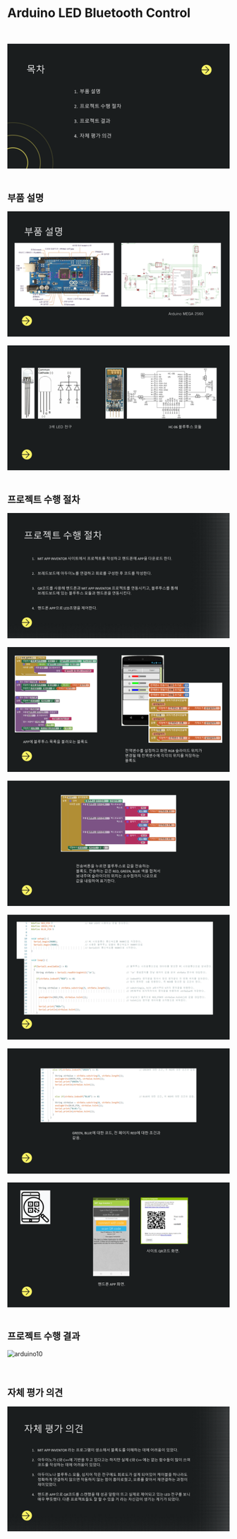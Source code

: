 # Arduino LED Bluetooth Control
<br>
<br>



<img width="８00" alt="image" src="https://github.com/cysim506/ArduinoLED/blob/main/arduino1.PNG">
<br>
<br>

## 부품 설명

<img width="８00" alt="image" src="https://github.com/cysim506/ArduinoLED/blob/main/arduino2.PNG">
<br>
<br>
<img width="８00" alt="image" src="https://github.com/cysim506/ArduinoLED/blob/main/arduino3.PNG">
<br>
<br>

## 프로젝트 수행 절차

<img width="８00" alt="image" src="https://github.com/cysim506/ArduinoLED/blob/main/arduino4.PNG">
<br>
<br>
<img width="８00" alt="image" src="https://github.com/cysim506/ArduinoLED/blob/main/arduino5.PNG">
<br>
<br>
<img width="８00" alt="image" src="https://github.com/cysim506/ArduinoLED/blob/main/arduino6.PNG">
<br>
<br>
<img width="８00" alt="image" src="https://github.com/cysim506/ArduinoLED/blob/main/arduino7.PNG">
<br>
<br>
<img width="８00" alt="image" src="https://github.com/cysim506/ArduinoLED/blob/main/arduino8.PNG">
<br>
<br>
<img width="８00" alt="image" src="https://github.com/cysim506/ArduinoLED/blob/main/arduino9.PNG">
<br>
<br>



## 프로젝트 수행 결과

![arduino10](https://github.com/cysim506/ArduinoLED/blob/main/arduino10.gif)
<br>
<br>
<br>




## 자체 평가 의견

<img width="８00" alt="image" src="https://github.com/cysim506/ArduinoLED/blob/main/arduino11.PNG">
